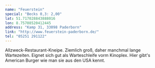 ```yaml
---
name: "Feuerstein"
special: "Becks 0,3: 2,00"
lat: 51.717028843888016
lon: 8.75708520412445
address: "Kamp 31, 33098 Paderborn"
link: "http://www.feuerstein-paderborn.de/"
tel: "05251 291122"
---
```

Allzweck-Restaurant-Kneipe. Ziemlich groß, daher manchmal lange Wartezeiten. Eignet sich gut als Warteschleife vorm Kinoplex. Hier gibt's American Burger wie man sie aus den USA kennt.
